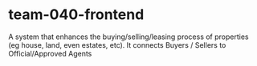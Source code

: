 # team-040-frontend
A system that enhances the buying/selling/leasing process of properties (eg house, land, even estates, etc). It connects Buyers / Sellers to Official/Approved Agents
